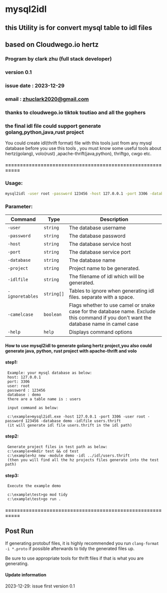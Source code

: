 # mysql2idl

## this Utility is for convert mysql table to idl files

## based on Cloudwego.io hertz

### Program by clark zhu (full stack developer)

### version 0.1

### issue date : 2023-12-29

### email : zhuclark2020@gmail.com

### thanks to cloudwego.io tiktok toutiao and all the gophers

### the final idl file could support generate golang,python,java,rust project

You could create idl(thrift format) file with this tools just from any mysql database
before you use this tools , you must know some useful tools about hertz(golang), volo(rust) ,apache-thrift(java,python), thriftgo, cwgo etc.

#### ==========================================================

### Usage:

```bash
mysql2idl -user root -password 123456 -host 127.0.0.1 -port 3306 -database gorm -idlfile user.thrift -ignoretables "goose_db_version test_table" -camelcase
```

### Parameter:

| Command         | Type       | Description                                                                                                                            |
| --------------- | ---------- | -------------------------------------------------------------------------------------------------------------------------------------- |
| `-user`         | `string`   | The database username                                                                                                                  |
| `-password`     | `string`   | The database password                                                                                                                  |
| `-host`         | `string`   | The database service host                                                                                                              |
| `-port`         | `string`   | The database service port                                                                                                              |
| `-database`     | `string`   | The database name                                                                                                                      |
| `-project`      | `string`   | Project name to be generated.                                                                                                          |
| `-idlfile`      | `string`   | The filename of idl which will be generated.                                                                                           |
| `-ignoretables` | `string[]` | Tables to ignore when generating idl files. separate with a space.                                                                     |
| `-camelcase`    | `boolean`  | Flags whether to use camel or snake case for the database name. Exclude this command if you don't want the database name in camel case |
| `-help`         | `help`     | Displays command options                                                                                                               |

#### How to use mysql2idl to generate golang hertz project,you also could generate java, python, rust project with apache-thrift and volo

#### step1:

     Example: your mysql database as below:
     host: 127.0.0.1
     port: 3306
     user: root
     password : 123456
     database : demo
     there are a table name is : users

     input command as below:

     c:\example>mysql2idl.exe -host 127.0.0.1 -port 3306 -user root -password 123456 -database demo -idlfile users.thrift
     (it will generate idl file users.thrift in the idl path)

#### step2:

     Generate project files in test path as below:
     c:\example>mkdir test && cd test
     c:\example>hz new -module demo -idl ../idl/users.thrift
     (then you will find all the hz projects files generate into the test path)

#### step3:

     Execute the example demo

     c:\example\test>go mod tidy
     c:\example\test>go run .

#### ==========================================================

## Post Run

If generating protobuf files, it is highly recommended you run `clang-format -i *.proto` if possible afterwards to tidy the generated files up.

Be sure to use appropriate tools for thrift files if that is what you are generating.

#### Update information

2023-12-29: issue first version 0.1
